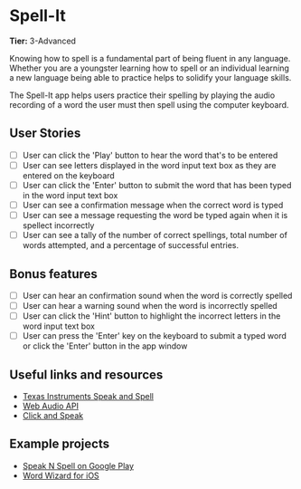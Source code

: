 # Spell-It

**Tier:** 3-Advanced

Knowing how to spell is a fundamental part of being fluent in any language. 
Whether you are a youngster learning how to spell or an individual learning a
new language being able to practice helps to solidify your language skills.

The Spell-It app helps users practice their spelling by playing the audio
recording of a word the user must then spell using the computer keyboard.

## User Stories

-   [ ] User can click the 'Play' button to hear the word that's to be entered
-   [ ] User can see letters displayed in the word input text box as they are
entered on the keyboard
-   [ ] User can click the 'Enter' button to submit the word that has been 
typed in the word input text box
-   [ ] User can see a confirmation message when the correct word is typed
-   [ ] User can see a message requesting the word be typed again when it is
spellect incorrectly
-   [ ] User can see a tally of the number of correct spellings, total number
of words attempted, and a percentage of successful entries.

## Bonus features

-   [ ] User can hear an confirmation sound when the word is correctly spelled
-   [ ] User can hear a warning sound when the word is incorrectly spelled
-   [ ] User can click the 'Hint' button to highlight the incorrect letters 
in the word input text box
-   [ ] User can press the 'Enter' key on the keyboard to submit a typed word
or click the 'Enter' button in the app window

## Useful links and resources

- [Texas Instruments Speak and Spell](https://en.wikipedia.org/wiki/Speak_%26_Spell_(toy))
- [Web Audio API](https://codepen.io/2kool2/pen/RgKeyp)
- [Click and Speak](https://codepen.io/shangle/pen/Wvqqzq)

## Example projects

- [Speak N Spell on Google Play](https://play.google.com/store/apps/details?id=au.id.weston.scott.SpeakAndSpell&hl=en_US)
- [Word Wizard for iOS](https://itunes.apple.com/app/id447312716)
